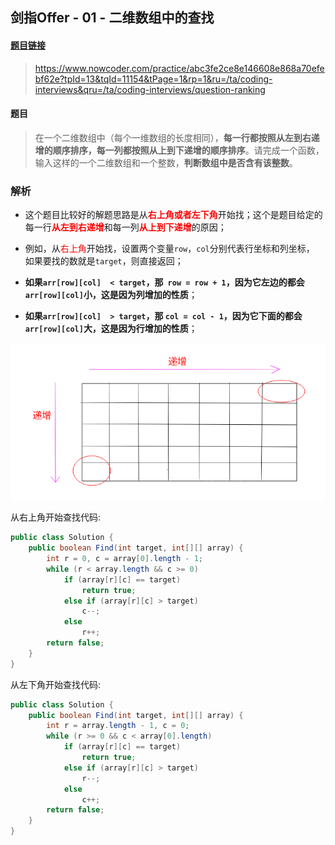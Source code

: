 ## 剑指Offer - 01 - 二维数组中的查找

#### [题目链接](https://www.nowcoder.com/practice/abc3fe2ce8e146608e868a70efebf62e?tpId=13&tqId=11154&tPage=1&rp=1&ru=/ta/coding-interviews&qru=/ta/coding-interviews/question-ranking)

> https://www.nowcoder.com/practice/abc3fe2ce8e146608e868a70efebf62e?tpId=13&tqId=11154&tPage=1&rp=1&ru=/ta/coding-interviews&qru=/ta/coding-interviews/question-ranking

#### 题目

> 在一个二维数组中（每个一维数组的长度相同），**每一行都按照从左到右递增的顺序排序，每一列都按照从上到下递增的顺序排序**。请完成一个函数，输入这样的一个二维数组和一个整数，**判断数组中是否含有该整数**。

### 解析

 - 这个题目比较好的解题思路是从<font color =red>**右上角或者左下角**</font>开始找；这个是题目给定的每一行<font color =red>**从左到右递增**</font>和每一列<font color =red>**从上到下递增**</font>的原因；

 - 例如，从<font color =red>右上角</font>开始找，设置两个变量`row`，`col`分别代表行坐标和列坐标， 如果要找的数就是`target`，则直接返回；

 - **如果`arr[row][col]  < target`，那` row = row + 1`，因为它左边的都会`arr[row][col]`小，这是因为列增加的性质**；

 - **如果`arr[row][col]  > target`，那 `col = col - 1`，因为它下面的都会`arr[row][col]`大，这是因为行增加的性质**；

![这里写图片描述](images/01_s.png)

从右上角开始查找代码:

```java
public class Solution {
    public boolean Find(int target, int[][] array) {
        int r = 0, c = array[0].length - 1;
        while (r < array.length && c >= 0)
            if (array[r][c] == target)
                return true;
            else if (array[r][c] > target)
                c--;
            else
                r++;
        return false;
    }
}

```

从左下角开始查找代码:

```java
public class Solution {
    public boolean Find(int target, int[][] array) {
        int r = array.length - 1, c = 0;
        while (r >= 0 && c < array[0].length)
            if (array[r][c] == target)
                return true;
            else if (array[r][c] > target)
                r--;
            else
                c++;
        return false;
    }
}
```
